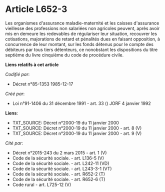 # Article L652-3

Les organismes d'assurance maladie-maternité et les caisses d'assurance vieillesse des professions non salariées non
agricoles peuvent, après avoir mis en demeure les redevables de régulariser leur situation, recouvrer les cotisations,
majorations de retard et pénalités dues en faisant opposition, à concurrence de leur montant, sur les fonds détenus pour le
compte des débiteurs par tous tiers détenteurs, ce nonobstant les dispositions du titre septième du livre cinquième du code
de procédure civile.

**Liens relatifs à cet article**

_Codifié par_:

  - Décret n°85-1353 1985-12-17

_Créé par_:

  - Loi n°91-1406 du 31 décembre 1991 - art. 33 () JORF 4 janvier 1992

**Liens**:

  - TXT_SOURCE: Décret n°2000-19 du 11 janvier 2000
  - TXT_SOURCE: Décret n°2000-19 du 11 janvier 2000 - art. 8 (V)
  - TXT_SOURCE: Décret n°2000-19 du 11 janvier 2000 - art. 9 (V)

_Cité par_:

  - Décret n°2015-243 du 2 mars 2015 - art. 1 (V)
  - Code de la sécurité sociale. - art. L136-5 (V)
  - Code de la sécurité sociale. - art. L242-11 (VD)
  - Code de la sécurité sociale. - art. L243-3-1 (VT)
  - Code de la sécurité sociale. - art. R652-2 (T)
  - Code de la sécurité sociale. - art. R652-6 (T)
  - Code rural - art. L725-12 (V)
